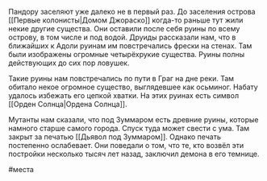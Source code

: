 Пандору заселяют уже далеко не в первый раз. До заселения острова [[Первые колонисты|Домом Джораско]] когда-то раньше тут жили некие другие существа. Они оставили после себя руины по всему острову, в том числе и под водой. Друиды рассказали нам, что в ближайших к Адоли руинам им повстречались фрески на стенах. Там были изображены огромные четырёхрукие существа. Руины полны действующих до сих пор ловушек.

Такие руины нам повстречались по пути в Граг на дне реки. Там обитало некое огромное существо, выглядевшее как осьминог. Набату удалось избежать его цепкой хватки. На этих руинах есть символ [[Орден Солнца|Ордена Солнца]].

Мутанты нам сказали, что под Зуммаром есть древние руины, которые намного старше самого города. Спуск туда может свести с ума. Там закрыт за печатью [[Дьявол под Зуммаром]]. Однако печать постепенно ослабевает. Они поведали о том, что те, кто возвёл эти постройки несколько тысяч лет назад,  заключил демона в его темнице.

#места 